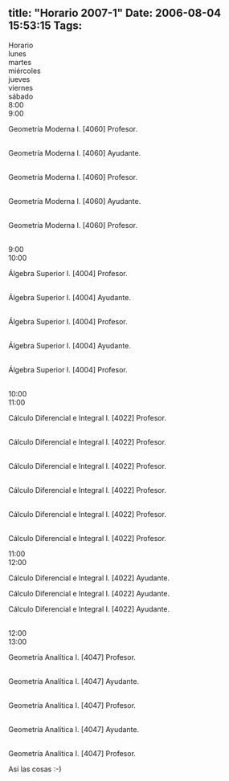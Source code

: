 title: "Horario 2007-1"
Date: 2006-08-04 15:53:15
Tags: 
---
<p>Horario<br/>
lunes<br/>
martes<br/>
miércoles<br/>
jueves<br/>
viernes<br/>
sábado<br/>
8:00<br/>
9:00</p>

<p>Geometría Moderna I. [4060] Profesor.</p>

<p><br/>
Geometría Moderna I. [4060] Ayudante.</p>

<p><br/>
Geometría Moderna I. [4060] Profesor.</p>

<p><br/>
Geometría Moderna I. [4060] Ayudante.</p>

<p><br/>
Geometría Moderna I. [4060] Profesor.</p>

<p><br/>
9:00<br/>
10:00</p>

<p>Álgebra Superior I. [4004] Profesor.</p>

<p><br/>
Álgebra Superior I. [4004] Ayudante.</p>

<p><br/>
Álgebra Superior I. [4004] Profesor.</p>

<p><br/>
Álgebra Superior I. [4004] Ayudante.</p>

<p><br/>
Álgebra Superior I. [4004] Profesor.</p>

<p><br/>
10:00<br/>
11:00</p>

<p>Cálculo Diferencial e Integral I. [4022] Profesor.</p>

<p><br/>
Cálculo Diferencial e Integral I. [4022] Profesor.</p>

<p><br/>
Cálculo Diferencial e Integral I. [4022] Profesor.</p>

<p><br/>
Cálculo Diferencial e Integral I. [4022] Profesor.</p>

<p><br/>
Cálculo Diferencial e Integral I. [4022] Profesor.</p>

<p><br/>
Cálculo Diferencial e Integral I. [4022] Profesor.</p>

<p>11:00<br/>
12:00</p>

<p>Cálculo Diferencial e Integral I. [4022] Ayudante.</p>



<p>Cálculo Diferencial e Integral I. [4022] Ayudante.</p>



<p>Cálculo Diferencial e Integral I. [4022] Ayudante.</p>

<p><br/>
12:00<br/>
13:00</p>

<p>Geometría Analítica I. [4047] Profesor.</p>

<p><br/>
Geometría Analítica I. [4047] Ayudante.</p>

<p><br/>
Geometría Analítica I. [4047] Profesor.</p>

<p><br/>
Geometría Analítica I. [4047] Ayudante.</p>

<p><br/>
Geometría Analítica I. [4047] Profesor.</p>



<p>Así las cosas :-)</p>
